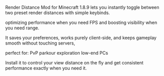 Render Distance Mod for Minecraft 1.8.9 lets you instantly toggle between two preset render distances with simple keybinds.

optimizing performance when you need FPS and boosting visibility when you need range.

It saves your preferences, works purely client-side, and keeps gameplay smooth without touching servers,

perfect for:
PvP
parkour
exploration
low-end PCs

Install it to control your view distance on the fly and get consistent performance exactly when you need it.
